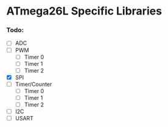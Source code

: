 # ATmega26L Specific Libraries

### Todo:

- [ ] ADC
- [ ] PWM
  - [ ] Timer 0
  - [ ] Timer 1
  - [ ] Timer 2
- [x] SPI
- [ ] Timer/Counter
  - [ ] Timer 0
  - [ ] Timer 1
  - [ ] Timer 2
- [ ] I2C
- [ ] USART